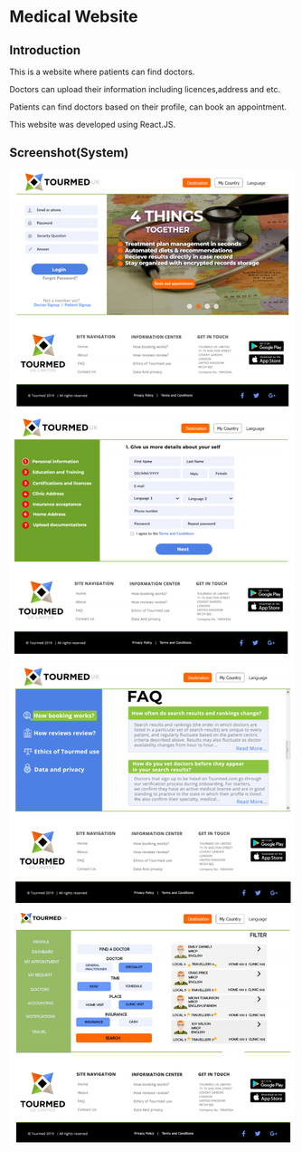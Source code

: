 # Medical Website

## Introduction
This is a website where patients can find doctors.

Doctors can upload their information including licences,address and etc.

Patients can find doctors based on their profile, can book an appointment.

This website was developed using React.JS.

## Screenshot(System)

![Image1](Screenshot_1.png)
![Image2](Screenshot_2.png)
![Image3](Screenshot_3.png)
![Image3](Screenshot_4.png)
